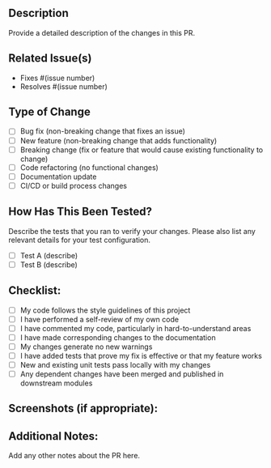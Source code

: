 ## Description
Provide a detailed description of the changes in this PR.

## Related Issue(s)
- Fixes #(issue number)
- Resolves #(issue number)

## Type of Change
- [ ] Bug fix (non-breaking change that fixes an issue)
- [ ] New feature (non-breaking change that adds functionality)
- [ ] Breaking change (fix or feature that would cause existing functionality to change)
- [ ] Code refactoring (no functional changes)
- [ ] Documentation update
- [ ] CI/CD or build process changes

## How Has This Been Tested?
Describe the tests that you ran to verify your changes. Please also list any relevant details for your test configuration.

- [ ] Test A (describe)
- [ ] Test B (describe)

## Checklist:
- [ ] My code follows the style guidelines of this project
- [ ] I have performed a self-review of my own code
- [ ] I have commented my code, particularly in hard-to-understand areas
- [ ] I have made corresponding changes to the documentation
- [ ] My changes generate no new warnings
- [ ] I have added tests that prove my fix is effective or that my feature works
- [ ] New and existing unit tests pass locally with my changes
- [ ] Any dependent changes have been merged and published in downstream modules

## Screenshots (if appropriate):

## Additional Notes:
Add any other notes about the PR here. 